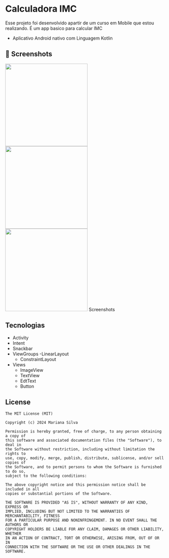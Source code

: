 # Calculadora IMC
Esse projeto foi desenvolvido apartir de um curso em Mobile que estou realizando.
É um app basico para calcular IMC
- Aplicativo Android nativo com Linguagem Kotlin

## :camera_flash: Screenshots

<img src="https://github.com/user-attachments/assets/d97ed4a0-1d05-474f-9713-62cc03d7780e" width=260/>
<img src="https://github.com/user-attachments/assets/64f7d8c3-b9f0-4326-ac3a-1060b717fbd6" width=260/>
<img src="https://github.com/user-attachments/assets/b4a85c79-e180-47fc-9a36-d62bc11aad63" width=260/>
Screenshots

## Tecnologias
- Activity
- Intent
- Snackbar
- ViewGroups
  -LinearLayout
  - ConstraintLayout
- Views
  - ImageView
  - TextView
  - EdtText
  - Button



## License
```
The MIT License (MIT)

Copyright (c) 2024 Mariana Silva

Permission is hereby granted, free of charge, to any person obtaining a copy of
this software and associated documentation files (the "Software"), to deal in
the Software without restriction, including without limitation the rights to
use, copy, modify, merge, publish, distribute, sublicense, and/or sell copies of
the Software, and to permit persons to whom the Software is furnished to do so,
subject to the following conditions:

The above copyright notice and this permission notice shall be included in all
copies or substantial portions of the Software.

THE SOFTWARE IS PROVIDED "AS IS", WITHOUT WARRANTY OF ANY KIND, EXPRESS OR
IMPLIED, INCLUDING BUT NOT LIMITED TO THE WARRANTIES OF MERCHANTABILITY, FITNESS
FOR A PARTICULAR PURPOSE AND NONINFRINGEMENT. IN NO EVENT SHALL THE AUTHORS OR
COPYRIGHT HOLDERS BE LIABLE FOR ANY CLAIM, DAMAGES OR OTHER LIABILITY, WHETHER
IN AN ACTION OF CONTRACT, TORT OR OTHERWISE, ARISING FROM, OUT OF OR IN
CONNECTION WITH THE SOFTWARE OR THE USE OR OTHER DEALINGS IN THE SOFTWARE.
```

